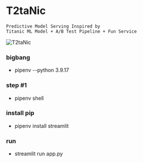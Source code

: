 
# T2taNic
```angular2html
Predictive Model Serving Inspired by 
Titanic ML Model + A/B Test Pipeline + Fun Service
```

![T2taNic](https://images.chosun.com/resizer/gE-go0I5-2QsuwlgUUavoU3SfiI=/616x0/smart/cloudfront-ap-northeast-1.images.arcpublishing.com/chosun/TPUMVAPDGDTDD2ST4RDJB56LVU.jpg)

### bigbang
- pipenv --python 3.9.17 

### step #1
- pipenv shell


### install pip
- pipenv install streamlit

### run
- streamlit run app.py